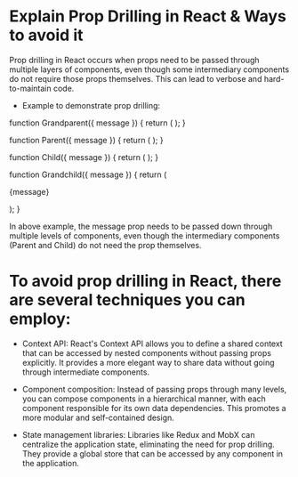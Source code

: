 #   Explain Prop Drilling in React & Ways to avoid it

Prop drilling in React occurs when props need to be passed through multiple layers of components, 
even though some intermediary components do not require those props themselves. This can lead to 
verbose and hard-to-maintain code. 

- Example to demonstrate prop drilling:

function Grandparent({ message }) {
  return (
    <Parent message={message} />
  );
}

function Parent({ message }) {
  return (
    <Child message={message} />
  );
}

function Child({ message }) {
  return (
    <Grandchild message={message} />
  );
}

function Grandchild({ message }) {
  return (
    <p>{message}</p>
  );
}

In above example, the message prop needs to be passed down through multiple levels of components, 
even though the intermediary components (Parent and Child) do not need the prop themselves.

# To avoid prop drilling in React, there are several techniques you can employ:
- Context API: React's Context API allows you to define a shared context that can be accessed by 
  nested components without passing props explicitly. It provides a more elegant way to share data 
  without going through intermediate components.

- Component composition: Instead of passing props through many levels, you can compose components in 
  a hierarchical manner, with each component responsible for its own data dependencies. This promotes 
  a more modular and self-contained design.

- State management libraries: Libraries like Redux and MobX can centralize the application state, 
  eliminating the need for prop drilling. They provide a global store that can be accessed by any 
  component in the application.